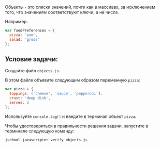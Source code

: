 Объекты - это списки значений, почти как в массивах, за исключением того, что значениям соответствуют ключи, а не числа.

Например:

```js
var foodPreferences = {
  pizza: 'yum',
  salad: 'gross'
};
```

## Условие задачи:

Создайте файл `objects.js`.

В этом файле объявите следующим образом переменную `pizza`:

```js
var pizza = {
  toppings: ['cheese', 'sauce', 'pepperoni'],
  crust: 'deep dish',
  serves: 2
};
```

Используйте `console.log()` и введите в терминал объект `pizza`.

Чтобы удостовериться в правильности решения задачи, запустите в терминале следующую команду:

```bash
jschool-javascripter verify objects.js
```
